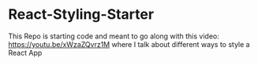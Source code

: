 # React-Styling-Starter

This Repo is starting code and meant to go along with this video: https://youtu.be/xWzaZQvrz1M where I talk about different ways to style a React App
